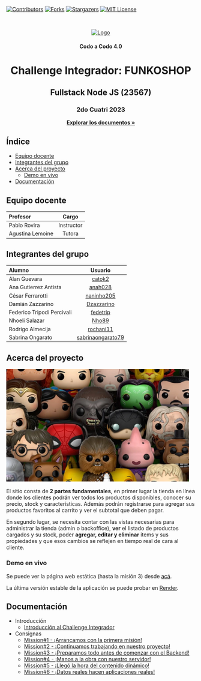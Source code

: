 [![Contributors][contributors-shield]][contributors-url]
[![Forks][forks-shield]][forks-url]
[![Stargazers][stars-shield]][stars-url]
[![MIT License][license-shield]][license-url]
<!-- PROJECT LOGO -->
<br />
<p align="center">
  <a href="https://github.com/CaC-Node2023/challenge_equipo2"><img src="https://avatars.githubusercontent.com/u/143467476" alt="Logo" width="160" height="160"></a>
  <h4 align="center">Codo a Codo 4.0</h4>
  <h1 align="center">Challenge Integrador: FUNKOSHOP</h1>
  <h2 align="center">Fullstack Node JS (23567)</h2>
  <h3 align="center">2do Cuatri 2023</h3>
  <p align="center"><a href="https://github.com/CaC-Node2023/challenge_equipo2"><strong>Explorar los documentos »</strong></a>
</p>



<!-- INDICE -->
## Índice
* [Equipo docente](#equipo-docente)
* [Integrantes del grupo](#integrantes-del-grupo)
* [Acerca del proyecto](#acerca-del-proyecto)
    * [Demo en vivo](#demo-en-vivo)
* [Documentación](#documentacion)



<!-- DOCENTES -->
## Equipo docente
| Profesor         |    Cargo    |
|:-----------------|:-----------:|
| Pablo Rovira     | Instructor  |
| Agustina Lemoine |   Tutora    |



<!-- INTEGRANTES -->
## Integrantes del grupo
| Alumno                      |                          Usuario                          |
|:----------------------------|:---------------------------------------------------------:|
| Alan Guevara                |            [catok2](https://github.com/catok2)            |
| Ana Gutierrez Antista       |           [anah028](https://github.com/anah028)           |
| César Ferrarotti            |        [naninho205](https://github.com/naninho205)        |
| Damián Zazzarino            |        [Dzazzarino](https://github.com/Dzazzarino)        |
| Federico Tripodi Percivali  |          [fedetrip](https://github.com/fedetrip)          |
| Nhoeli Salazar              |             [Nho89](https://github.com/Nho89)             |
| Rodrigo Almecija            |         [rochani11](https://github.com/rochani11)         |
| Sabrina Ongarato            | [sabrinaongarato79](https://github.com/sabrinaongarato79) |



<!-- ACERCA DEL PROYECTO -->
## Acerca del proyecto

<!--[![FUNKOSHOP][product-screenshot]]-->
<img src="public/img/funkos-banner.webp" alt="FUNKOSHOP" height="300"> 

El sitio consta de **2 partes fundamentales**, en primer lugar la tienda en línea donde los clientes podrán ver todos los productos disponibles, conocer su precio, stock y características. Además podrán registrarse para agregar sus productos favoritos al carrito y ver el subtotal que deben pagar.


En segundo lugar, se necesita contar con las vistas necesarias para administrar la tienda (admin o backoffice), **ver** el listado de productos cargados y su stock, poder **agregar, editar y eliminar** items y sus propiedades y que esos cambios se reflejen en tiempo real de cara al cliente.
<br />


### Demo en vivo
Se puede ver la página web estática (hasta la misión 3) desde [acá][pages-url].

La última versión estable de la aplicación se puede probar en [Render][render-url].



<!-- DOCUMENTACION -->
<a id="documentacion"></a>
## Documentación
* Introducción
    * [Introducción al Challenge Integrador](doc/intro.pdf)
* Consignas
    * [Mission#1 - ¡Arrancamos con la primera misión!](doc/mission1.pdf)
    * [Mission#2 - ¡Continuamos trabajando en nuestro proyecto!](doc/mission2.pdf)
    * [Mission#3 - ¡Preparamos todo antes de comenzar con el Backend!](doc/mission3.pdf)
    * [Mission#4 - ¡Manos a la obra con nuestro servidor!](doc/mission4.pdf)
    * [Mission#5 - ¡Llegó la hora del contenido dinámico!](doc/mission5.pdf)
    * [Mission#6 - ¡Datos reales hacen aplicaciones reales!](doc/mission6.pdf)



<!-- MARKDOWN LINKS & IMAGES -->
<!-- https://www.markdownguide.org/basic-syntax/#reference-style-links -->
[contributors-shield]: https://img.shields.io/github/contributors/CaC-Node2023/challenge_equipo2
[contributors-url]: https://github.com/CaC-Node2023/challenge_equipo2/graphs/contributors
[forks-shield]: https://img.shields.io/github/forks/CaC-Node2023/challenge_equipo2
[forks-url]: https://github.com/CaC-Node2023/challenge_equipo2/forks
[stars-shield]: https://img.shields.io/github/stars/CaC-Node2023/challenge_equipo2
[stars-url]: https://github.com/CaC-Node2023/challenge_equipo2/stargazers
[license-shield]: https://img.shields.io/github/license/CaC-Node2023/challenge_equipo2
[license-url]: #
[pages-url]: https://cac-node2023.github.io/challenge_equipo2/
[render-url]: https://challenge-equipo2.onrender.com/
